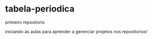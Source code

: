# tabela-periodica
 primeiro repositorio

iniciando as aulas para aprender a gerenciar projetos nos repositorios! 
